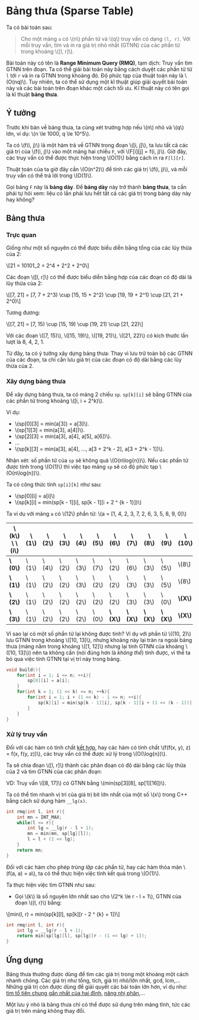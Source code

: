# Bảng thưa (Sparse Table)

Ta có bài toán sau:

> Cho một mảng `a` có \\(n\\) phần tử và \\(q\\) truy vấn có dạng `(l, r)`. Với mỗi truy vấn, tìm và in ra giá trị nhỏ nhất (GTNN) của các phần tử trong khoảng \\([l, r]\\).

Bài toán này có tên là **Range Minimum Query (RMQ)**, tạm dịch: Truy vấn tìm GTNN trên đoạn. Ta có thể giải bài toán này bằng cách duyệt các phần tử từ `l` tới `r` và in ra GTNN trong khoảng đó. Độ phức tạp của thuật toán này là \\(O(nq)\\). Tuy nhiên, ta có thể sử dụng một kĩ thuật giúp giải quyết bài toán này và các bài toán trên đoạn khác một cách tối ưu. Kĩ thuật này có tên gọi là kĩ thuật **bảng thưa**.

## Ý tưởng

Trước khi bàn về bảng thưa, ta cùng xét trường hợp nếu \\(n\\) nhỏ và \\(q\\) lớn, ví dụ: \\(n \le 1000, q \le 10^5\\). 

Ta có \\(f(i, j)\\) là một hàm trả về GTNN trong đoạn \\([i, j]\\), ta lưu tất cả các giá trị của \\(f(i, j)\\) vào một mảng hai chiều `F`, với \\(F[i][j] = f(i, j)\\). Giờ đây, các truy vấn có thể được thực hiện trong \\(O(1)\\) bằng cách in ra `F[l][r]`. 

Thuật toán của ta giờ đây cần \\(O(n^2)\\) để tính các giá trị \\(f(i, j)\\), và mỗi truy vấn có thể trả lời trong \\(O(1)\\).

Gọi bảng `F` này là **bảng dày**. Để **bảng dày** này trở thành **bảng thưa**, ta cần phải tự hỏi xem: liệu có lần phải lưu hết tất cả các giá trị trong bảng dày này hay không?

## Bảng thưa

### Trực quan

Giống như một số nguyên có thể được biểu diễn bằng tổng của các lũy thừa của 2:

\\[21 = 10101_2 = 2^4 + 2^2 + 2^0\\]

Các đoạn \\([l, r]\\) có thể được biểu diễn bằng hợp của các đoạn có độ dài là lũy thừa của 2:

\\[[7, 21] = [7, 7 + 2^3) \cup [15, 15 + 2^2) \cup [19, 19 + 2^1) \cup [21, 21 + 2^0)\\]

Tương đương:

\\[[7, 21] = [7, 15) \cup [15, 19) \cup [19, 21) \cup [21, 22)\\]

Với các đoạn \\([7, 15)\\), \\([15, 19)\\), \\([19, 21)\\), \\([21, 22)\\) có kích thước lần lượt là 8, 4, 2, 1.

Từ đây, ta có ý tưởng xây dựng bảng thưa: Thay vì lưu trữ toàn bộ các GTNN của các đoạn, ta chỉ cần lưu giá trị của các đoạn có độ dài bằng các lũy thừa của 2.

### Xây dựng bảng thưa

Để xây dựng bảng thưa, ta có mảng 2 chiều `sp`. `sp[k][i]` sẽ bằng GTNN của các phần tử trong khoảng \\([i, i + 2^k)\\). 

Ví dụ: 
- \\(sp[0][3] = min(a[3]) = a[3]\\).
- \\(sp[1][3] = min(a[3], a[4])\\).
- \\(sp[2][3] = min(a[3], a[4], a[5], a[6])\\).
- ...
- \\(sp[k][3] = min(a[3], a[4], ..., a[3 + 2^k - 2], a[3 + 2^k - 1])\\).

Nhận xét: số phần tử của `sp` sẽ không quá \\(O(n\log{n})\\). Nếu các phần tử được tính trong \\(O(1)\\) thì việc tạo mảng `sp` sẽ có độ phức tạp \\(O(n\log{n})\\).

Ta có công thức tính `sp[i][k]` như sau: 
- \\(sp[0][i] = a[i]\\)
- \\(sp[k][i] = min(sp[k - 1][i], sp[k - 1][i + 2 ^ {k - 1}])\\)

Ta ví dụ với mảng `a` có \\(12\\) phần tử: \\(a = [1, 4, 2, 3, 7, 2, 6, 3, 5, 8, 9, 0]\\)

|\\(k\\) \ \\(i\\)|\\(1\\)|\\(2\\)|\\(3\\)|\\(4\\)|\\(5\\)|\\(6\\)|\\(7\\)|\\(8\\)|\\(9\\)|\\(10\\)|\\(11\\)|\\(12\\)|
|---|---|---|---|---|---|---|---|---|---|---|---|---|
|**\\(0\\)**|\\(1\\)|\\(4\\)|\\(2\\)|\\(3\\)|\\(7\\)|\\(2\\)|\\(6\\)|\\(3\\)|\\(5\\)|\\(8\\)|\\(9\\)|\\(0\\)|
|**\\(1\\)**|\\(1\\)|\\(2\\)|\\(2\\)|\\(3\\)|\\(2\\)|\\(2\\)|\\(3\\)|\\(3\\)|\\(5\\)|\\(8\\)|\\(0\\)|**\\(X\\)**|
|**\\(2\\)**|\\(1\\)|\\(2\\)|\\(2\\)|\\(2\\)|\\(2\\)|\\(2\\)|\\(3\\)|\\(3\\)|\\(0\\)|**\\(X\\)**|**\\(X\\)**|**\\(X\\)**|
|**\\(3\\)**|\\(1\\)|\\(2\\)|\\(2\\)|\\(2\\)|\\(0\\)|**\\(X\\)**|**\\(X\\)**|**\\(X\\)**|**\\(X\\)**|**\\(X\\)**|**\\(X\\)**|**\\(X\\)**|

Vì sao lại có một số phần tử lại không được tính? Ví dụ với phần tử \\((10, 2)\\) lưu GTNN trong khoảng \\([10, 13]\\), nhưng khoảng này lại tràn ra ngoài bảng thưa (mảng nằm trong khoảng \\([1, 12]\\) nhưng lại tính GTNN của khoảng \\([10, 13]\\)) nên ta không cần (nói đúng hơn là *không thể*) tính được, vì thế ta bỏ qua việc tính GTNN tại vị trí này trong bảng.

```C++
void build(){
	for(int i = 1; i <= n; ++i){
		sp[0][i] = a[i];
	}
	for(int k = 1; (1 << k) <= n; ++k){
		for(int i = 1; i + (1 << k) - 1 <= n; ++i){
			sp[k][i] = min(sp[k - 1][i], sp[k - 1][i + (1 << (k - 1))]);
		}
	}
}
```

### Xử lý truy vấn

Đối với các hàm có tính chất [kết hợp](https://vi.wikipedia.org/wiki/T%C3%ADnh_k%E1%BA%BFt_h%E1%BB%A3p), hay các hàm có tính chất \\(f(f(x, y), z) = f(x, f(y, z))\\), các truy vấn có thể được xử lý trong \\(O(\log{n})\\).

Ta sẽ chia đoạn \\([l, r]\\) thành các phân đoạn có độ dài bằng các lũy thừa của 2 và tìm GTNN của các phân đoạn:

VD: Truy vấn \\([8, 17]\\) có GTNN bằng \\(min(sp[3][8], sp[1][16])\\).

Ta có thể tìm nhanh vị trí của giá trị bit lớn nhất của một số \\(x\\) trong C++ bằng cách sử dụng hàm `__lg(x)`.

```C++
int rmq(int l, int r){
	int mn = INT_MAX;
	while(l <= r){
		int lg = __lg(r - l + 1);
		mn = min(mn, sp[lg][l]);
		l = l + (1 << lg);
	}
	return mn;
}
```

Đối với các hàm cho phép *trùng lặp* các phần tử, hay các hàm thỏa mãn \\(f(a, a) = a\\), ta có thể thực hiện việc tính kết quả trong \\(O(1)\\).

Ta thực hiện việc tìm GTNN như sau:
- Gọi \\(k\\) là số nguyên lớn nhất sao cho \\(2^k \le r - l + 1\\), GTNN của đoạn \\((l, r)\\) bằng:

\\[min(l, r) = min(sp[k][l], sp[k][r - 2 ^ {k} + 1])\\]

```C++
int rmq(int l, int r){
	int lg = __lg(r - l + 1);
	return min(sp[lg][l], sp[lg][r - (1 << lg) + 1]);
}
```

## Ứng dụng

Bảng thưa thường được dùng để tìm các giá trị trong một khoảng một cách nhanh chóng. Các giá trị như tổng, tích, giá trị nhỏ/lớn nhất, gcd, lcm,... Những giá trị còn được dùng để giải quyết các bài toán lớn hơn, ví dụ như: [tìm tổ tiên chung gần nhất của hai đỉnh](../graph-theory/lca.md#phương-pháp-2), [nâng nhị phân](../graph-theory/lca.md#nâng-nhị-phân),...

Một lưu ý nhỏ là bảng thưa chỉ có thể được sử dụng trên mảng tĩnh, tức các giá trị trên mảng không thay đổi. 